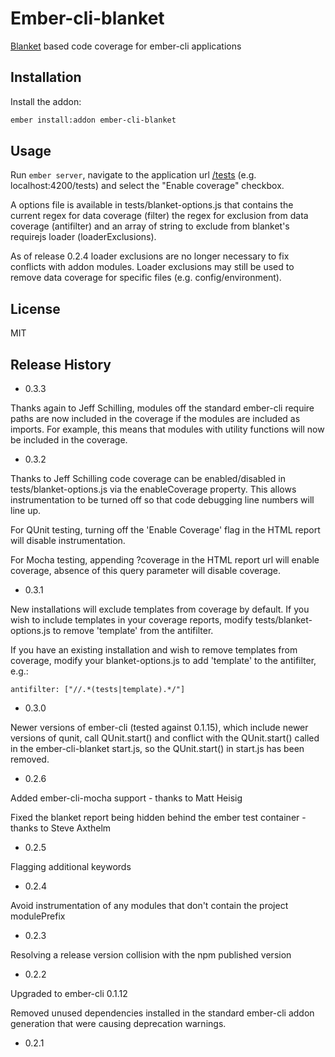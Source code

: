 Ember-cli-blanket
=========

[Blanket](http://blanketjs.org/) based code coverage for ember-cli applications

## Installation

Install the addon:
```sh
ember install:addon ember-cli-blanket
```

## Usage

Run `ember server`, navigate to the application url [/tests](http://localhost:4200/tests) (e.g. localhost:4200/tests) and select the "Enable coverage" checkbox.

A options file is available in tests/blanket-options.js that contains the current regex for data coverage (filter) the regex for exclusion from data coverage (antifilter) and an array of string to exclude from blanket's requirejs loader (loaderExclusions).

As of release 0.2.4 loader exclusions are no longer necessary to fix conflicts with addon modules.  Loader exclusions may still be used to remove data coverage for specific files (e.g. config/environment).

## License

MIT

## Release History

* 0.3.3

Thanks again to Jeff Schilling, modules off the standard ember-cli require paths are now included in the coverage if the modules are included as imports.  For example, this means that modules with utility functions will now be included in the coverage.

* 0.3.2
 
Thanks to Jeff Schilling code coverage can be enabled/disabled in tests/blanket-options.js via the enableCoverage property.  This allows instrumentation to be turned off so that code debugging line numbers will line up.

For QUnit testing, turning off the 'Enable Coverage' flag in the HTML report will disable instrumentation.

For Mocha testing, appending ?coverage in the HTML report url will enable coverage, absence of this query parameter will disable coverage.

* 0.3.1

New installations will exclude templates from coverage by default.  If you wish to include templates in your coverage reports, modify tests/blanket-options.js to remove 'template' from the antifilter.

If you have an existing installation and wish to remove templates from coverage, modify your blanket-options.js to add 'template' to the antifilter, e.g.:
````
antifilter: ["//.*(tests|template).*/"]
````

* 0.3.0

Newer versions of ember-cli (tested against 0.1.15), which include newer versions of qunit,
call QUnit.start() and conflict with the QUnit.start() called in the ember-cli-blanket start.js,
so the QUnit.start() in start.js has been removed.

* 0.2.6

Added ember-cli-mocha support - thanks to Matt Heisig

Fixed the blanket report being hidden behind the ember test container - thanks to Steve Axthelm

* 0.2.5

Flagging additional keywords

* 0.2.4

Avoid instrumentation of any modules that don't contain the project modulePrefix

* 0.2.3

Resolving a release version collision with the npm published version

* 0.2.2

Upgraded to ember-cli 0.1.12

Removed unused dependencies installed in the standard ember-cli addon generation that were causing deprecation warnings.

* 0.2.1
